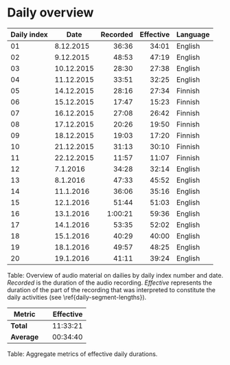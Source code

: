 
# Daily overview

Daily index  |Date        |Recorded | Effective | Language
-------------|------------|--------:|----------:|---------
01           | 8.12.2015  | 36:36   | 34:01     | English
02           | 9.12.2015  | 48:53   | 47:19     | English
03           | 10.12.2015 | 28:30   | 27:38     | English
04           | 11.12.2015 | 33:51   | 32:25     | English
05           | 14.12.2015 | 28:16   | 27:34     | Finnish
06           | 15.12.2015 | 17:47   | 15:23     | Finnish
07           | 16.12.2015 | 27:08   | 26:42     | Finnish
08           | 17.12.2015 | 20:26   | 19:50     | Finnish
09           | 18.12.2015 | 19:03   | 17:20     | Finnish
10           | 21.12.2015 | 31:13   | 30:10     | Finnish
11           | 22.12.2015 | 11:57   | 11:07     | Finnish
12           | 7.1.2016   | 34:28   | 32:14     | English
13           | 8.1.2016   | 47:33   | 45:52     | English
14           | 11.1.2016  | 36:06   | 35:16     | English
15           | 12.1.2016  | 51:44   | 51:03     | English
16           | 13.1.2016  | 1:00:21 | 59:36     | English
17           | 14.1.2016  | 53:35   | 52:02     | English
18           | 15.1.2016  | 40:29   | 40:00     | English
19           | 18.1.2016  | 49:57   | 48:25     | English
20           | 19.1.2016  | 41:11   | 39:24     | English

Table: Overview of audio material on dailies by daily index number and date. *Recorded* is the duration of the audio recording. *Effective* represents the duration of the part of the recording that was interpreted to constitute the daily activities (see \ref{daily-segment-lengths}).

Metric       |            | Effective
-------------|------------|----------:
**Total**    |            | 11:33:21
**Average**  |            | 00:34:40

Table: Aggregate metrics of effective daily durations.

<!--
Metric       |            | Duration
-------------|------------|--------:
**Total**    |            | 11:59:12
**Average**  |            | 35:58

Table: Aggregate daily duration data.
-->
